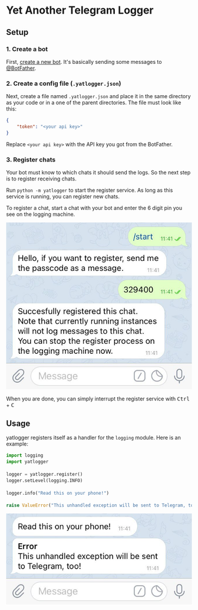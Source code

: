 # Yet Another Telegram Logger

## Setup

### 1. Create a bot

First, [create a new bot](https://core.telegram.org/bots#creating-a-new-bot). It's basically sending some messages to [@BotFather](https://t.me/botfather).

### 2. Create a config file (`.yatlogger.json`)

Next, create a file named `.yatlogger.json` and place it in the same directory as your code or in a one of the parent directories. The file must look like this:

``` json
{
    "token": "<your api key>"
}
```

Replace `<your api key>` with the API key you got from the BotFather.

### 3. Register chats

Your bot must know to which chats it should send the logs. So the next step is to register receiving chats.

Run `python -m yatlogger` to start the register service. As long as this service is running, you can register new chats.

To register a chat, start a chat with your bot and enter the 6 digit pin you see on the logging machine.

![register a new chat](./docs/register_chat.jpg)

When you are done, you can simply interrupt the register service with <kbd>Ctrl</kbd> + <kbd>C</kbd>

## Usage

yatlogger registers itself as a handler for the `logging` module. Here is an example:

``` python
import logging
import yatlogger

logger = yatlogger.register()
logger.setLevel(logging.INFO)

logger.info("Read this on your phone!")

raise ValueError("This unhandled exception will be sent to Telegram, too!")

```

![log messages on telegram](./docs/logs.jpg)

